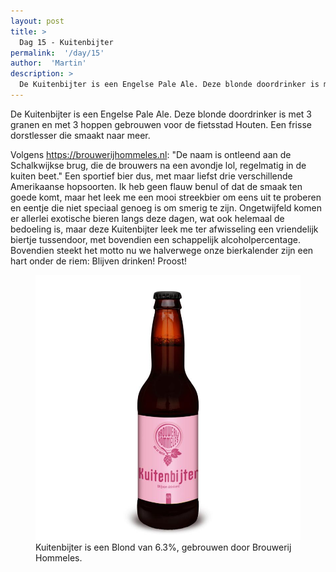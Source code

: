 ```yaml
---
layout: post
title: >
  Dag 15 - Kuitenbijter
permalink:  '/day/15'
author:  'Martin'
description: >
  De Kuitenbijter is een Engelse Pale Ale. Deze blonde doordrinker is met 3 granen en met 3 hoppen gebrouwen voor de fietsstad Houten. Een frisse dorstlesser die smaakt naar meer. 
---
```

<p class='intro'><span class='dropcap'>D</span>e Kuitenbijter is een Engelse Pale Ale. Deze blonde doordrinker is met 3 granen en met 3 hoppen gebrouwen voor de fietsstad Houten. Een frisse dorstlesser die smaakt naar meer. </p>

Volgens https://brouwerijhommeles.nl: "De naam is ontleend aan de Schalkwijkse brug, die de brouwers na een avondje lol, regelmatig in de kuiten beet." 
Een sportief bier dus, met maar liefst drie verschillende Amerikaanse hopsoorten. Ik heb geen flauw benul of dat de smaak ten goede komt, maar het leek me een mooi streekbier om eens uit te proberen en eentje die niet speciaal genoeg is om smerig te zijn. Ongetwijfeld komen er allerlei exotische bieren langs deze dagen, wat ook helemaal de bedoeling is, maar deze Kuitenbijter leek me ter afwisseling een vriendelijk biertje tussendoor, met bovendien een schappelijk alcoholpercentage. Bovendien steekt het motto nu we halverwege onze bierkalender zijn een hart onder de riem: Blijven drinken! Proost!

<figure><img src='/assets/img/day_15.jpg' alt=''/> <figcaption>Kuitenbijter is een Blond van 6.3%, gebrouwen door Brouwerij Hommeles.</figcaption></figure>
